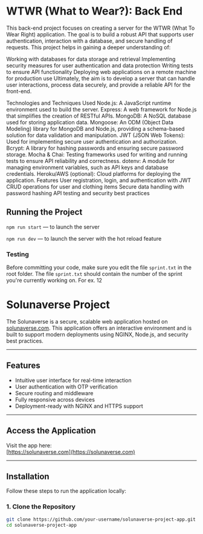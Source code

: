 # WTWR (What to Wear?): Back End

This back-end project focuses on creating a server for the WTWR (What To Wear Right) application. The goal is to build a robust API that supports user authentication, interaction with a database, and secure handling of requests. This project helps in gaining a deeper understanding of:

Working with databases for data storage and retrieval
Implementing security measures for user authentication and data protection
Writing tests to ensure API functionality
Deploying web applications on a remote machine for production use
Ultimately, the aim is to develop a server that can handle user interactions, process data securely, and provide a reliable API for the front-end.

Technologies and Techniques Used
Node.js: A JavaScript runtime environment used to build the server.
Express: A web framework for Node.js that simplifies the creation of RESTful APIs.
MongoDB: A NoSQL database used for storing application data.
Mongoose: An ODM (Object Data Modeling) library for MongoDB and Node.js, providing a schema-based solution for data validation and manipulation.
JWT (JSON Web Tokens): Used for implementing secure user authentication and authorization.
Bcrypt: A library for hashing passwords and ensuring secure password storage.
Mocha & Chai: Testing frameworks used for writing and running tests to ensure API reliability and correctness.
dotenv: A module for managing environment variables, such as API keys and database credentials.
Heroku/AWS (optional): Cloud platforms for deploying the application.
Features
User registration, login, and authentication with JWT
CRUD operations for user and clothing items
Secure data handling with password hashing
API testing and security best practices

## Running the Project

`npm run start` — to launch the server

`npm run dev` — to launch the server with the hot reload feature

### Testing

Before committing your code, make sure you edit the file `sprint.txt` in the root folder. The file `sprint.txt` should contain the number of the sprint you're currently working on. For ex. 12

# Solunaverse Project

The Solunaverse is a secure, scalable web application hosted on [solunaverse.com](https://solunaverse.com). This application offers an interactive environment and is built to support modern deployments using NGINX, Node.js, and security best practices.

---

## Features

- Intuitive user interface for real-time interaction
- User authentication with OTP verification
- Secure routing and middleware
- Fully responsive across devices
- Deployment-ready with NGINX and HTTPS support

---

## Access the Application

Visit the app here:  
 [https://solunaverse.com](https://solunaverse.com)

---

## Installation

Follow these steps to run the application locally:

### 1. Clone the Repository

```bash
git clone https://github.com/your-username/solunaverse-project-app.git
cd solunaverse-project-app
```
